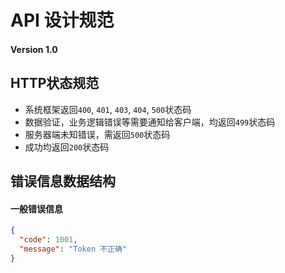 # API 设计规范
#### Version 1.0

## HTTP状态规范
* 系统框架返回`400`, `401`, `403`, `404`, `500`状态码
* 数据验证，业务逻辑错误等需要通知给客户端，均返回`499`状态码
* 服务器端未知错误，需返回`500`状态码
* 成功均返回`200`状态码


## 错误信息数据结构
#### 一般错误信息

```json
{
  "code": 1001,
  "message": "Token 不正确"
}
```
